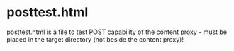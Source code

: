 posttest.html
===============

posttest.html is a file to test POST capability of the content proxy - must be placed in the target directory (not beside the content proxy)!